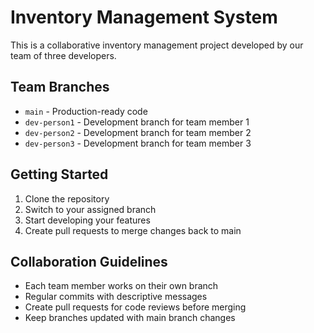 # Inventory Management System

This is a collaborative inventory management project developed by our team of three developers.

## Team Branches
- `main` - Production-ready code
- `dev-person1` - Development branch for team member 1
- `dev-person2` - Development branch for team member 2
- `dev-person3` - Development branch for team member 3

## Getting Started

1. Clone the repository
2. Switch to your assigned branch
3. Start developing your features
4. Create pull requests to merge changes back to main

## Collaboration Guidelines

- Each team member works on their own branch
- Regular commits with descriptive messages
- Create pull requests for code reviews before merging
- Keep branches updated with main branch changes
